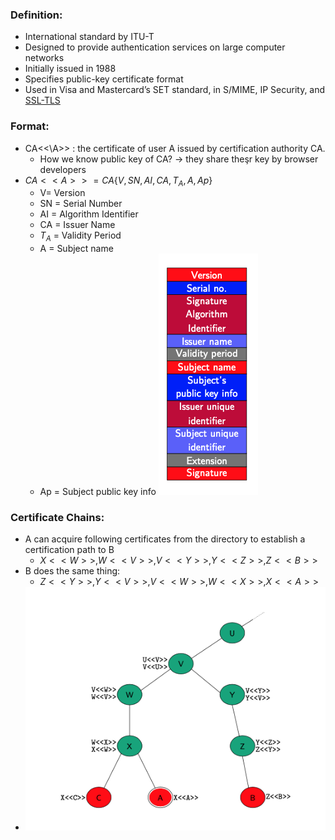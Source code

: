 ### Definition:
- International standard by ITU-T
- Designed to provide authentication services on large computer networks
- Initially issued in 1988 
- Specifies public-key certificate format
- Used in Visa and Mastercard’s SET standard, in S/MIME, IP Security, and [SSL-TLS](SSL-TLS.md)
### Format:
- CA<<\A>> : the certificate of user A issued by certification authority CA.  
	- How we know public key of CA? -> they share theşr key by browser developers
- $CA<<A>> = CA\{V,SN,AI,CA,T_A,A,Ap\}$
	- V= Version
	- SN = Serial Number 
	- AI = Algorithm Identifier
	- CA = Issuer Name
	- $T_A$ = Validity Period
	- A = Subject name
	- Ap = Subject public key info
![X509format](Attachments/X509format.png)
### Certificate Chains:
- A can acquire following certificates from the directory to establish a certification path to B
	- $X<<W>>, W<<V>>, V<<Y>>, Y<<Z>>, Z<<B>>$ 
- B does the same thing:
	- $Z<<Y>>, Y<<V>>, V<<W>>, W<<X>>, X<<A>>$
- ![](Attachments/X509chainofcertificates.png)
